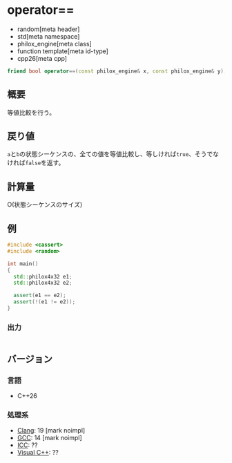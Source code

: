 # operator==
* random[meta header]
* std[meta namespace]
* philox_engine[meta class]
* function template[meta id-type]
* cpp26[meta cpp]

```cpp
friend bool operator==(const philox_engine& x, const philox_engine& y);
```

## 概要
等値比較を行う。


## 戻り値
`a`と`b`の状態シーケンスの、全ての値を等値比較し、等しければ`true`、そうでなければ`false`を返す。


## 計算量
O(状態シーケンスのサイズ)


## 例
```cpp example
#include <cassert>
#include <random>

int main()
{
  std::philox4x32 e1;
  std::philox4x32 e2;

  assert(e1 == e2);
  assert(!(e1 != e2));
}
```

### 出力
```
```

## バージョン
### 言語
- C++26

### 処理系
- [Clang](/implementation.md#clang): 19 [mark noimpl]
- [GCC](/implementation.md#gcc): 14 [mark noimpl]
- [ICC](/implementation.md#icc): ??
- [Visual C++](/implementation.md#visual_cpp): ??

